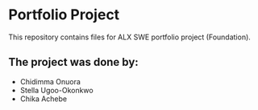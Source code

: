 # Portfolio Project

This repository contains files for ALX SWE portfolio project (Foundation). 

## The project was done by:
* Chidimma Onuora
* Stella Ugoo-Okonkwo
* Chika Achebe
